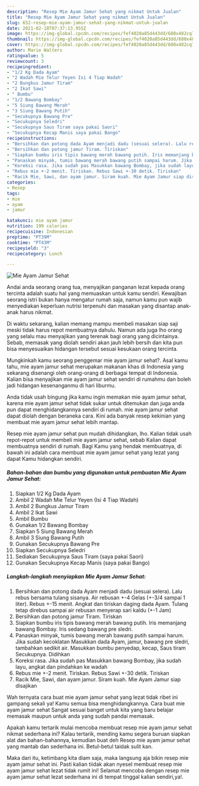 ```yaml
---
description: "Resep Mie Ayam Jamur Sehat yang nikmat Untuk Jualan"
title: "Resep Mie Ayam Jamur Sehat yang nikmat Untuk Jualan"
slug: 652-resep-mie-ayam-jamur-sehat-yang-nikmat-untuk-jualan
date: 2021-02-18T07:37:13.955Z
image: https://img-global.cpcdn.com/recipes/fef4020a85d443dd/680x482cq70/mie-ayam-jamur-sehat-foto-resep-utama.jpg
thumbnail: https://img-global.cpcdn.com/recipes/fef4020a85d443dd/680x482cq70/mie-ayam-jamur-sehat-foto-resep-utama.jpg
cover: https://img-global.cpcdn.com/recipes/fef4020a85d443dd/680x482cq70/mie-ayam-jamur-sehat-foto-resep-utama.jpg
author: Marie Walters
ratingvalue: 5
reviewcount: 3
recipeingredient:
- "1/2 Kg Dada Ayam"
- "2 Wadah Mie Telur Yeyen Isi 4 Tiap Wadah"
- "2 Bungkus Jamur Tiram"
- "2 Ikat Sawi"
- " Bumbu"
- "1/2 Bawang Bombay"
- "5 Siung Bawang Merah"
- "3 Siung Bawang Putih"
- "Secukupnya Bawang Pre"
- "Secukupnya Seledri"
- "Secukupnya Saus Tiram saya pakai Saori"
- "Secukupnya Kecap Manis saya pakai Bango"
recipeinstructions:
- "Bersihkan dan potong dada Ayam menjadi dadu (sesuai selera). Lalu rebus bersama tulang sisanya. Air rebusan +-4 Gelas (+-3/4 sampai 1 liter). Rebus +-15 menit. Angkat dan tiriskan daging dada Ayam. Tulang tetap direbus sampai air rebusan menyerap sari kaldu (+-1 Jam)"
- "Bersihkan dan potong jamur Tiram. Tiriskan"
- "Siapkan bumbu iris tipis bawang merah bawang putih. Iris memanjang bawang Bombay. Iris sedang bawang pre sledri."
- "Panaskan minyak, tumis bawang merah bawang putih sampai harum. Jika sudah kecoklatan Masukkan dada Ayam, jamur, bawang pre sledri, tambahkan sedikit air. Masukkan bumbu penyedap, kecap, Saus tiram Secukupnya. Didihkan"
- "Koreksi rasa. Jika sudah pas Masukkan bawang Bombay, jika sudah layu, angkat dan pindahkan ke wadah"
- "Rebus mie +-2 menit. Tiriskan. Rebus Sawi +-30 detik. Tiriskan"
- "Racik Mie, Sawi, dan ayam jamur. Siram kuah. Mie Ayam Jamur siap disajikan"
categories:
- Resep
tags:
- mie
- ayam
- jamur

katakunci: mie ayam jamur 
nutrition: 199 calories
recipecuisine: Indonesian
preptime: "PT39M"
cooktime: "PT43M"
recipeyield: "3"
recipecategory: Lunch

---
```



![Mie Ayam Jamur Sehat](https://img-global.cpcdn.com/recipes/fef4020a85d443dd/680x482cq70/mie-ayam-jamur-sehat-foto-resep-utama.jpg)

Andai anda seorang orang tua, menyajikan panganan lezat kepada orang tercinta adalah suatu hal yang memuaskan untuk kamu sendiri. Kewajiban seorang istri bukan hanya mengatur rumah saja, namun kamu pun wajib menyediakan keperluan nutrisi terpenuhi dan masakan yang disantap anak-anak harus nikmat.

Di waktu  sekarang, kalian memang mampu membeli masakan siap saji meski tidak harus repot membuatnya dahulu. Namun ada juga lho orang yang selalu mau menyajikan yang terenak bagi orang yang dicintainya. Sebab, memasak yang diolah sendiri akan jauh lebih bersih dan kita pun bisa menyesuaikan hidangan tersebut sesuai kesukaan orang tercinta. 



Mungkinkah kamu seorang penggemar mie ayam jamur sehat?. Asal kamu tahu, mie ayam jamur sehat merupakan makanan khas di Indonesia yang sekarang disenangi oleh orang-orang di berbagai tempat di Indonesia. Kalian bisa menyajikan mie ayam jamur sehat sendiri di rumahmu dan boleh jadi hidangan kesenanganmu di hari liburmu.

Anda tidak usah bingung jika kamu ingin memakan mie ayam jamur sehat, karena mie ayam jamur sehat tidak sukar untuk ditemukan dan juga anda pun dapat menghidangkannya sendiri di rumah. mie ayam jamur sehat dapat diolah dengan beraneka cara. Kini ada banyak resep kekinian yang membuat mie ayam jamur sehat lebih mantap.

Resep mie ayam jamur sehat pun mudah dihidangkan, lho. Kalian tidak usah repot-repot untuk membeli mie ayam jamur sehat, sebab Kalian dapat membuatnya sendiri di rumah. Bagi Kamu yang hendak membuatnya, di bawah ini adalah cara membuat mie ayam jamur sehat yang lezat yang dapat Kamu hidangkan sendiri.

<!--inarticleads1-->

##### Bahan-bahan dan bumbu yang digunakan untuk pembuatan Mie Ayam Jamur Sehat:

1. Siapkan 1/2 Kg Dada Ayam
1. Ambil 2 Wadah Mie Telur Yeyen (Isi 4 Tiap Wadah)
1. Ambil 2 Bungkus Jamur Tiram
1. Ambil 2 Ikat Sawi
1. Ambil  Bumbu
1. Gunakan 1/2 Bawang Bombay
1. Siapkan 5 Siung Bawang Merah
1. Ambil 3 Siung Bawang Putih
1. Gunakan Secukupnya Bawang Pre
1. Siapkan Secukupnya Seledri
1. Sediakan Secukupnya Saus Tiram (saya pakai Saori)
1. Gunakan Secukupnya Kecap Manis (saya pakai Bango)




<!--inarticleads2-->

##### Langkah-langkah menyiapkan Mie Ayam Jamur Sehat:

1. Bersihkan dan potong dada Ayam menjadi dadu (sesuai selera). Lalu rebus bersama tulang sisanya. Air rebusan +-4 Gelas (+-3/4 sampai 1 liter). Rebus +-15 menit. Angkat dan tiriskan daging dada Ayam. Tulang tetap direbus sampai air rebusan menyerap sari kaldu (+-1 Jam)
1. Bersihkan dan potong jamur Tiram. Tiriskan
1. Siapkan bumbu iris tipis bawang merah bawang putih. Iris memanjang bawang Bombay. Iris sedang bawang pre sledri.
1. Panaskan minyak, tumis bawang merah bawang putih sampai harum. Jika sudah kecoklatan Masukkan dada Ayam, jamur, bawang pre sledri, tambahkan sedikit air. Masukkan bumbu penyedap, kecap, Saus tiram Secukupnya. Didihkan
1. Koreksi rasa. Jika sudah pas Masukkan bawang Bombay, jika sudah layu, angkat dan pindahkan ke wadah
1. Rebus mie +-2 menit. Tiriskan. Rebus Sawi +-30 detik. Tiriskan
1. Racik Mie, Sawi, dan ayam jamur. Siram kuah. Mie Ayam Jamur siap disajikan




Wah ternyata cara buat mie ayam jamur sehat yang lezat tidak ribet ini gampang sekali ya! Kamu semua bisa menghidangkannya. Cara buat mie ayam jamur sehat Sangat sesuai banget untuk kita yang baru belajar memasak maupun untuk anda yang sudah pandai memasak.

Apakah kamu tertarik mulai mencoba membuat resep mie ayam jamur sehat nikmat sederhana ini? Kalau tertarik, mending kamu segera buruan siapkan alat dan bahan-bahannya, kemudian buat deh Resep mie ayam jamur sehat yang mantab dan sederhana ini. Betul-betul taidak sulit kan. 

Maka dari itu, ketimbang kita diam saja, maka langsung aja bikin resep mie ayam jamur sehat ini. Pasti kalian tiidak akan nyesel membuat resep mie ayam jamur sehat lezat tidak rumit ini! Selamat mencoba dengan resep mie ayam jamur sehat lezat sederhana ini di tempat tinggal kalian sendiri,ya!.

